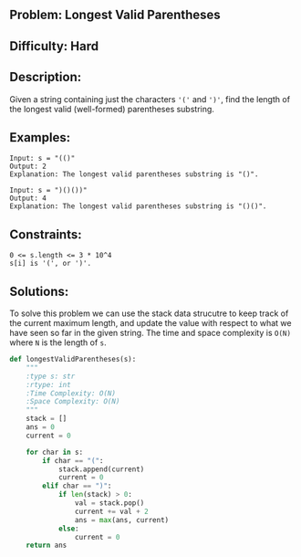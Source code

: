 ## Problem: Longest Valid Parentheses

## Difficulty: Hard

## Description:
Given a string containing just the characters `'('` and `')'`, find the length of the longest valid (well-formed) parentheses substring.

## Examples:
```
Input: s = "(()"
Output: 2
Explanation: The longest valid parentheses substring is "()".
```

```
Input: s = ")()())"
Output: 4
Explanation: The longest valid parentheses substring is "()()".
```

## Constraints:
```
0 <= s.length <= 3 * 10^4
s[i] is '(', or ')'.
```

## Solutions: 
To solve this problem we can use the stack data strucutre to keep track of the current maximum length, and update the value with respect to what we have seen so far in the given string. The time and space complexity is `O(N)` where `N` is the length of `s`.

```python
def longestValidParentheses(s):
    """
    :type s: str
    :rtype: int
    :Time Complexity: O(N)
    :Space Complexity: O(N)
    """
    stack = []
    ans = 0
    current = 0

    for char in s:
        if char == "(":
            stack.append(current)
            current = 0
        elif char == ")":
            if len(stack) > 0:
                val = stack.pop()
                current += val + 2
                ans = max(ans, current)
            else:
                current = 0
    return ans

```


